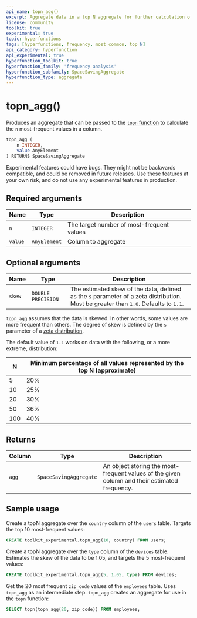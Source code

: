 ```yaml
---
api_name: topn_agg()
excerpt: Aggregate data in a top N aggregate for further calculation of most frequent values
license: community
toolkit: true
experimental: true
topic: hyperfunctions
tags: [hyperfunctions, frequency, most common, top N]
api_category: hyperfunction
api_experimental: true
hyperfunction_toolkit: true
hyperfunction_family: 'frequency analysis'
hyperfunction_subfamily: SpaceSavingAggregate
hyperfunction_type: aggregate
---
```


# topn_agg() <tag type="toolkit" content="Toolkit" /><tag type="experimental" content="Experimental" />
Produces an aggregate that can be passed to the [`topn` function][topn] to
calculate the `n` most-frequent values in a column.
```sql
topn_agg (
    n INTEGER,
    value AnyElement
) RETURNS SpaceSavingAggregate
```

<highlight type="warning">
Experimental features could have bugs. They might not be backwards compatible,
and could be removed in future releases. Use these features at your own risk,
and do not use any experimental features in production.
</highlight>

## Required arguments

|Name|Type|Description|
|-|-|-|
|`n`|`INTEGER`|The target number of most-frequent values|
|`value`|`AnyElement`|Column to aggregate|

## Optional arguments
|Name|Type|Description|
|-|-|-|
|`skew`|`DOUBLE PRECISION`|The estimated skew of the data, defined as the `s` parameter of a zeta distribution. Must be greater than `1.0`. Defaults to `1.1`.|

`topn_agg` assumes that the data is skewed. In other words, some values are more
frequent than others. The degree of skew is defined by the `s` parameter of a
[zeta distribution][zeta-distribution].

The default value of `1.1` works on data with the following, or a more extreme,
distribution:

|N|Minimum percentage of all values represented by the top N (approximate)|
|-|-|
|5|20%|
|10|25%|
|20|30%|
|50|36%|
|100|40%|

## Returns

|Column|Type|Description|
|-|-|-|
|`agg`|`SpaceSavingAggregate`|An object storing the most-frequent values of the given column and their estimated frequency.|

## Sample usage
Create a topN aggregate over the `country` column of the `users` table. Targets
the top 10 most-frequent values:
```sql
CREATE toolkit_experimental.topn_agg(10, country) FROM users;
```

Create a topN aggregate over the `type` column of the `devices` table. Estimates
the skew of the data to be 1.05, and targets the 5 most-frequent values:
```sql
CREATE toolkit_experimental.topn_agg(5, 1.05, type) FROM devices;
```

Get the 20 most frequent `zip_code` values of the `employees` table. Uses
`topn_agg` as an intermediate step. `topn_agg` creates an aggregate for use in
the `topn` function:
```sql
SELECT topn(topn_agg(20, zip_code)) FROM employees;
```

[topn]: /hyperfunctions/frequency-analysis/topn/
[zeta-distribution]: https://en.wikipedia.org/wiki/Zeta_distribution
